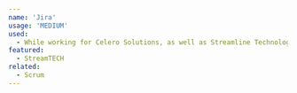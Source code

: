 ```yaml
---
name: 'Jira'
usage: 'MEDIUM'
used:
  - While working for Celero Solutions, as well as Streamline Technology, this software was used to manage development tasks, and track progress, following the Scrum methodology
featured:
  - StreamTECH
related:
  - Scrum
---
```

